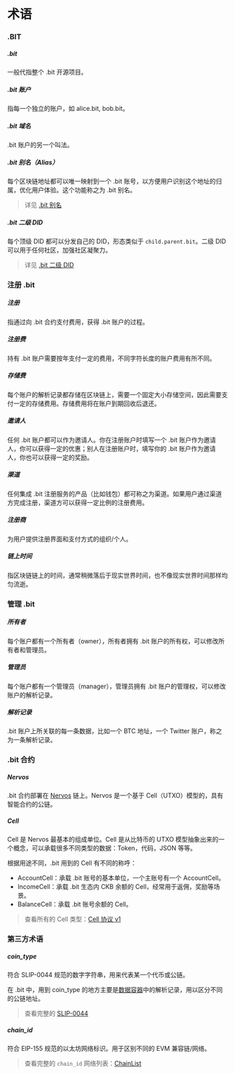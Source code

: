 # 术语

### .BIT
##### .bit
一般代指整个 .bit 开源项目。
##### .bit 账户
指每一个独立的账户，如 alice.bit, bob.bit。
##### .bit 域名
.bit 账户的另一个叫法。

##### .bit 别名（Alias）
每个区块链地址都可以唯一映射到一个 .bit 账号，以方便用户识别这个地址的归属，优化用户体验。这个功能称之为 .bit 别名。

> 详见 [.bit 别名](./technical-details/alias.md)

##### .bit 二级 DID
每个顶级 DID 都可以分发自己的 DID，形态类似于 `child.parent.bit`。二级 DID 可以用于任何社区，加强社区凝聚力。

> 详见 [.bit 二级 DID](./technical-details/subdid.md)

### 注册 .bit
##### 注册
指通过向 .bit 合约支付费用，获得 .bit 账户的过程。
##### 注册费
持有 .bit 账户需要按年支付一定的费用，不同字符长度的账户费用有所不同。
##### 存储费
每个账户的解析记录都存储在区块链上，需要一个固定大小存储空间，因此需要支付一定的存储费用。存储费用将在账户到期回收后退还。
##### 邀请人
任何 .bit 账户都可以作为邀请人。你在注册账户时填写一个 .bit 账户作为邀请人，你可以获得一定的优惠；别人在注册账户时，填写你的 .bit 账户作为邀请人，你也可以获得一定的奖励。
##### 渠道
任何集成 .bit 注册服务的产品（比如钱包）都可称之为渠道。如果用户通过渠道方完成注册，渠道方可以获得一定比例的注册费用。
##### 注册商
为用户提供注册界面和支付方式的组织/个人。
##### 链上时间
指区块链链上的时间，通常稍微落后于现实世界时间，也不像现实世界时间那样均匀流逝。

### 管理 .bit
##### 所有者
每个账户都有一个所有者（owner），所有者拥有 .bit 账户的所有权，可以修改所有者和管理员。
##### 管理员
每个账户都有一个管理员（manager），管理员拥有 .bit 账户的管理权，可以修改账户的解析记录。
##### 解析记录
.bit 账户上所关联的每一条数据，比如一个 BTC 地址，一个 Twitter 账户，称之为一条解析记录。

### .bit 合约
##### Nervos
.bit 合约部署在 [Nervos](https://nervos.org) 链上。Nervos 是一个基于 Cell（UTXO）模型的，具有智能合约的公链。

##### Cell
Cell 是 Nervos 最基本的组成单位。Cell 是从比特币的 UTXO 模型抽象出来的一个概念，可以承载很多不同类型的数据：Token，代码，JSON 等等。

根据用途不同，.bit 用到的 Cell 有不同的称呼：
- AccountCell：承载 .bit 账号的基本单位，一个主账号有一个 AccountCell。
- IncomeCell：承载 .bit 生态内 CKB 余额的 Cell，经常用于返佣，奖励等场景。
- BalanceCell：承载 .bit 账号余额的 Cell。

> 查看所有的 Cell 类型：[Cell 协议 v1](https://github.com/dotbitHQ/das-contracts/blob/master/docs/zh-hans/%E6%95%B0%E6%8D%AE%E7%BB%93%E6%9E%84/Cell-%E7%BB%93%E6%9E%84%E5%8D%8F%E8%AE%AE.md)

### 第三方术语
##### coin_type
符合 SLIP-0044 规范的数字字符串，用来代表某一个代币或公链。

在 .bit 中，用到 coin_type 的地方主要是[数据容器](./technical-details/data-container.md)中的解析记录，用以区分不同的公链地址。

> 查看完整的 [SLIP-0044](https://github.com/satoshilabs/slips/blob/master/slip-0044.md)

##### chain_id
符合 EIP-155 规范的以太坊网络标识。用于区别不同的 EVM 兼容链/网络。

> 查看完整的 `chain_id` 网络列表：[ChainList](https://chainlist.org/)